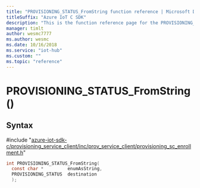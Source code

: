 ```yaml
---                             
title: "PROVISIONING_STATUS_FromString function reference | Microsoft Docs" 
titleSuffix: "Azure IoT C SDK"            
description: "This is the function reference page for the PROVISIONING_STATUS_FromString() function in the Azure IoT C SDK. This SDK is used with Azure IoT Hub and Azure IoT Hub Device Provisioning Service"            
manager: timlt                 
author: wesmc7777              
ms.author: wesmc               
ms.date: 10/16/2018                    
ms.service: "iot-hub"             
ms.custom: ""                
ms.topic: "reference"        
---                            
```


# PROVISIONING_STATUS_FromString()

## Syntax

\#include "[azure-iot-sdk-c/provisioning_service_client/inc/prov_service_client/provisioning_sc_enrollment.h](../provisioning-sc-enrollment-h.md)"  
```C
int PROVISIONING_STATUS_FromString(
  const char *         enumAsString,
  PROVISIONING_STATUS  destination
  );
```

